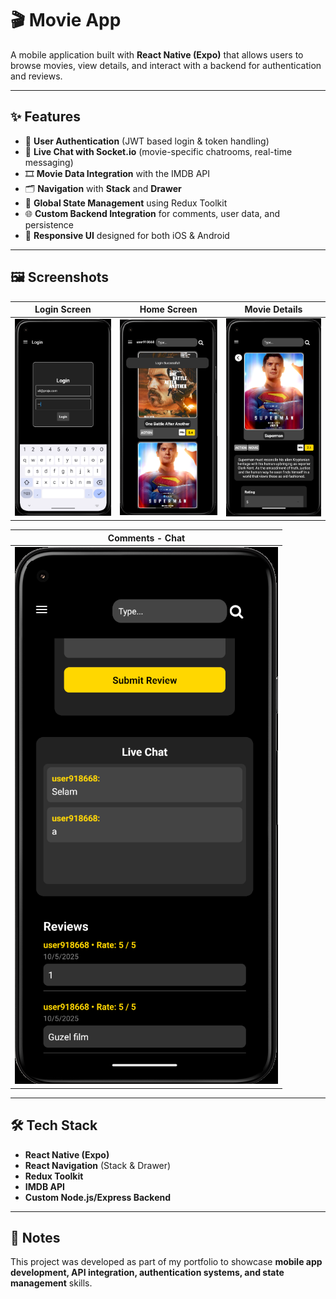 # 🎬 Movie App

A mobile application built with **React Native (Expo)** that allows users to browse movies, view details, and interact with a backend for authentication and reviews.  

---

## ✨ Features
- 🔑 **User Authentication** (JWT based login & token handling)
- 💬 **Live Chat with Socket.io** (movie-specific chatrooms, real-time messaging)  
- 🎞 **Movie Data Integration** with the IMDB API  
- 🗂 **Navigation** with **Stack** and **Drawer**  
- 🔄 **Global State Management** using Redux Toolkit  
- 🌐 **Custom Backend Integration** for comments, user data, and persistence  
- 🎨 **Responsive UI** designed for both iOS & Android  

---

## 🖼 Screenshots

| Login Screen | Home Screen | Movie Details |
|--------------|-------------|---------------|
| ![Login](./screenshots/mobile4.png) | ![Home](./screenshots/mobile5.png) | ![Details](./screenshots/mobile2.png) |

| Comments - Chat |
|----------|
| ![Comments](./screenshots/mobile3.png) |

---

## 🛠 Tech Stack
- **React Native (Expo)**  
- **React Navigation** (Stack & Drawer)  
- **Redux Toolkit**  
- **IMDB API**  
- **Custom Node.js/Express Backend**  

---

## 📌 Notes
This project was developed as part of my portfolio to showcase **mobile app development, API integration, authentication systems, and state management** skills.  
